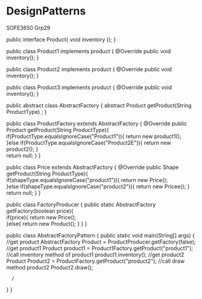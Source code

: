 # DesignPatterns
SOFE3650 Grp29


public interface Product{
void inventory ();
}


public class Product1 implements product {
@Override
public void inventory();
}


public class Product2 implements product {
@Override
public void inventory();
}



public class Product3 implements product {
@Override
public void inventory();
}


public abstract class AbstractFactory {
   abstract Product getProduct(String ProductType) ;
}



public class ProductFactory extends AbstractFactory {
   @Override
   public Product getProduct(String ProductType){    
      if(ProductType.equalsIgnoreCase("Product1")){
         return new product1();         
      }else if(ProductType.equalsIgnoreCase("Product2E")){
         return new product2();
      }	 
      return null;
   }
}



public class Price extends AbstractFactory {
   @Override
   public Shape getProduct(String ProductType){    
      if(shapeType.equalsIgnoreCase("product1")){
         return new Price();         
      }else if(shapeType.equalsIgnoreCase("product2")){
         return new Pricee();
      }	 
      return null;
   }
}



public class FactoryProducer {
   public static AbstractFactory getFactory(boolean price){   
      if(price){
         return new Price();         
      }else{
         return new Product();
      }
   }
}



public class AbstractFactoryPattern {
   public static void main(String[] args) {
      //get product
      AbstractFactory Product = ProductProducer.getFactory(false);
      //get product1
      Product product1 = Product1Factory.getProduct("product1");
      //call inventory method of product1
      product1.inventory();
      //get product2 
      Product Product2 = ProductFactory.getProduct("product2");
      //call draw method product2
      Product2.draw();
     
      
      

      
      
      /
      
   }
}
